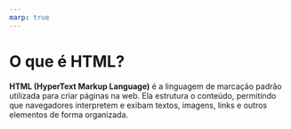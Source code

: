 ```yaml
---
marp: true
---
```


# O que é HTML?

**HTML (HyperText Markup Language)** é a linguagem de marcação padrão utilizada para criar páginas na web. Ela estrutura o conteúdo, permitindo que navegadores interpretem e exibam textos, imagens, links e outros elementos de forma organizada.
